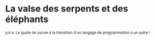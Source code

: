 # La valse des serpents et des éléphants

<p>
    <small>
        a.k.a. Le guide de survie à la transition d'un langage de programmation à un autre !
    </small>
</p>